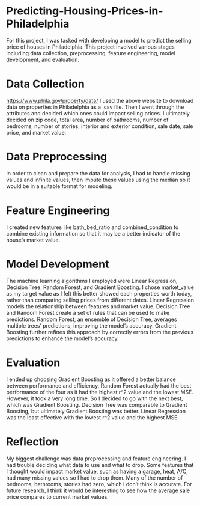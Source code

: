 # Predicting-Housing-Prices-in-Philadelphia
For this project, I was tasked with developing a model to predict the selling price of houses in Philadelphia. This project involved various stages including data collection, preprocessing, feature engineering, model development, and evaluation.
# Data Collection
https://www.phila.gov/property/data/
I used the above website to download data on properties in Philadelphia as a .csv file. Then I went through the attributes and decided which ones could impact selling prices. I ultimately decided on zip code, total area, number of bathrooms, number of bedrooms, number of stories, interior and exterior condition, sale date, sale price, and market value. 
# Data Preprocessing
In order to clean and prepare the data for analysis, I had to handle missing values and infinite values, then impute these values using the median so it would be in a suitable format for modeling. 
# Feature Engineering
I created new features like bath_bed_ratio and combined_condition to combine existing information so that it may be a better indicator of the house’s market value. 
# Model Development
The machine learning algorithms I employed were Linear Regression, Decision Tree, Random Forest, and Gradient Boosting. I chose market_value as my target value as I felt this better showed each properties worth today, rather than comparing selling prices from different dates.
Linear Regression models the relationship between features and market value.
Decision Tree and Random Forest create a set of rules that can be used to make predictions. Random Forest, an ensemble of Decision Tree, averages multiple trees’ predictions, improving the model’s accuracy.
Gradient Boosting further refines this approach by correctly errors from the previous predictions to enhance the model’s accuracy.
# Evaluation
I ended up choosing Gradient Boosting as it offered a better balance between performance and efficiency. Random Forest actually had the best performance of the four as it had the highest r^2 value and the lowest MSE. However, it took a very long time. So I decided to go with the next best, which was Gradient Boosting. Decision Tree was comparable to Gradient Boosting, but ultimately Gradient Boosting was better. Linear Regression was the least effective with the lowest r^2 value and the highest MSE.
# Reflection
My biggest challenge was data preprocessing and feature engineering. I had trouble deciding what data to use and what to drop. Some features that I thought would impact market value, such as having a garage, heat, A/C, had many missing values so I had to drop them. Many of the number of bedrooms, bathrooms, stories had zero, which I don’t think is accurate. For future research, I think it would be interesting to see how the average sale price compares to current market values.
